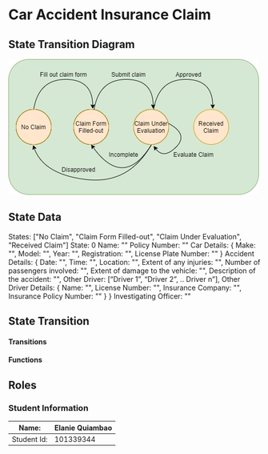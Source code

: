 # Car Accident Insurance Claim #

## State Transition Diagram ##
 ![state diagram](https://github.com/elaquiambao/GBC-dApp1-CarAccidentInsuranceClaim/blob/main/images/car-insurance-claim.jpg)

## State Data ##
States: ["No Claim", "Claim Form Filled-out", "Claim Under Evaluation", "Received Claim"]
State: 0
Name: ""
Policy Number: ""
Car Details: {
	Make: "",
	Model: "",
	Year: "",
	Registration: "",
 License Plate Number: "" 
	}
Accident Details: {
	Date: "",
	Time: "",
	Location: "",
	Extent of any injuries: "",
	Number of passengers involved: "",
	Extent of damage to the vehicle: "",
	Description of the accident: "",
 Other Driver: [“Driver 1”, “Driver 2”, .. Driver n”],
 Other Driver Details: {
   Name: "",
   License Number: "",
   Insurance Company: "",
   Insurance Policy Number: "" 
  }
 }
 Investigating Officer: ""

## State Transition ##
#### Transitions ####

#### Functions ####

## Roles

### Student Information

Name:       | Elanie Quiambao 
------------|------------
Student Id: | 101339344

